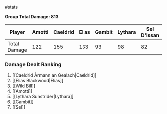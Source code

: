#stats 


**Group Total Damage: 813**

| Player       | Amotti | Caeldrid | Elias | Gambit | Lythara | Sel D'issan | Wild Bill |
| ------------ | ------ | -------- | ----- | ------ | ------- | ----------- | --------- |
| Total Damage | 122    | 155      | 133   | 93     | 98      | 82          | 130       |

### Damage Dealt Ranking

1. [[Caeldrid Àrmann an Gealach|Caeldrid]]
2. [[Elias Blackwood|Elias]]
3. [[Wild Bill]]
4. [[Amotti]]
5. [[Lythara Sunstrider|Lythara]]
6. [[Gambit]]
7. [[Sel]]
